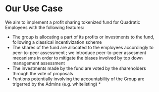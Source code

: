# Our Use Case

We aim to implement a profit sharing tokenized fund for Quadratic Employees with the following features:

* The group is allocating a part of its profits or investments to the fund, following a classical incentivization scheme
* The shares of the fund are allocated to the employees accordingly to peer-to-peer assessment ; we introduce peer-to-peer assesment mecanisms in order to mitigate the biases involved by top down management assessment
* The investments made by the fund are voted by the shareholders through the vote of proposals
* Funtions potentially involving the accountability of the Group are trigerred by the Admins (e.g. whitelisting)
  *
